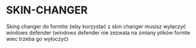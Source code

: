 # SKIN-CHANGER
Sking changer do forntite 
żeby korzystać z skin changer musisz wyłaczyć windows defender
(windows defender nie zezwala na zmiany plików fornite wiec trzeba go wyłoczyć)
